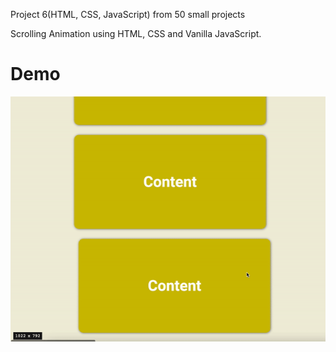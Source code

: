 Project 6(HTML, CSS, JavaScript) from 50 small projects

Scrolling Animation using HTML, CSS and Vanilla JavaScript.

# Demo

![demo gif](./example.gif)
